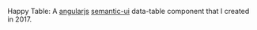 Happy Table: A [angularjs](https://angularjs.org/) [semantic-ui](https://semantic-ui.com/) data-table component that I created in 2017.
